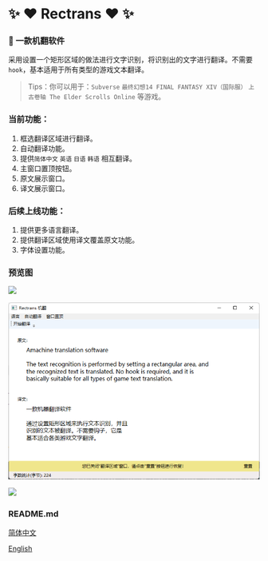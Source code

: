# :sparkles: :heart: Rectrans :heart: :sparkles:


### :unicorn: 一款机翻软件

采用设置一个矩形区域的做法进行文字识别，将识别出的文字进行翻译。不需要`hook`，基本适用于所有类型的游戏文本翻译。

> Tips：你可以用于：`Subverse` `最终幻想14 FINAL FANTASY XIV（国际服）` `上古卷轴 The Elder Scrolls Online` 等游戏。


### 当前功能：

1. 框选翻译区域进行翻译。
2. 自动翻译功能。
3. 提供`简体中文` `英语` `日语` `韩语` 相互翻译。
4. 主窗口置顶按钮。
5. 原文展示窗口。
6. 译文展示窗口。


### 后续上线功能：

1. 提供更多语言翻译。
2. 提供翻译区域使用译文覆盖原文功能。
3. 字体设置功能。


### 预览图

![](preview1.png)

![](preview2.png)

![](preview3.png)


### README.md

[简体中文](README.md)

[English](README.en.md)
